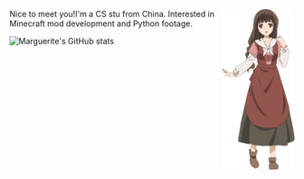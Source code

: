 <img align='right' src='figure/Almaria2.png' width='128px'></img>

Nice to meet you!I'm a CS stu from China.
Interested in Minecraft mod development and Python footage.  

![Marguerite's GitHub stats](https://github-readme-stats.vercel.app/api?username=Marguerite68)
